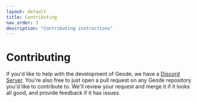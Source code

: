 ```yaml
---
layout: default
title: Contributing
nav_order: 3
description: "Contributing instructions"
---
```


# Contributing

If you'd like to help with the development of Geode, we have a [Discord Server](https://discord.gg/9e43WMKzhp). You're also free to just open a pull request on any Geode repository you'd like to contribute to. We'll review your request and merge it if it looks all good, and provide feedback if it has issues.
